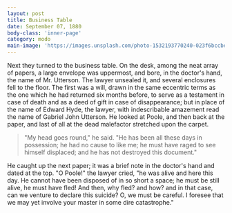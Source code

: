 ```yaml
---
layout: post
title: Business Table
date: September 07, 1880
body-class: 'inner-page'
category: modo
main-image: 'https://images.unsplash.com/photo-1532193770240-023f6bccbeb6?ixlib=rb-0.3.5&ixid=eyJhcHBfaWQiOjEyMDd9&s=be6ef5df2c08c86b10bc8a98ba6086b6&auto=format&fit=crop&w=2100&q=80'
---
```


Next they turned to the business table. On the desk, among the neat array of papers, a large envelope was uppermost, and bore, in the doctor's hand, the name of Mr. Utterson. The lawyer unsealed it, and several enclosures fell to the floor. The first was a will, drawn in the same eccentric terms as the one which he had returned six months before, to serve as a testament in case of death and as a deed of gift in case of disappearance; but in place of the name of Edward Hyde, the lawyer, with indescribable amazement read the name of Gabriel John Utterson. He looked at Poole, and then back at the paper, and last of all at the dead malefactor stretched upon the carpet.

> "My head goes round," he said. "He has been all these days in possession; he had no cause to like me; he must have raged to see himself displaced; and he has not destroyed this document."

He caught up the next paper; it was a brief note in the doctor's hand and dated at the top. "O Poole!" the lawyer cried, "he was alive and here this day. He cannot have been disposed of in so short a space; he must be still alive, he must have fled! And then, why fled? and how? and in that case, can we venture to declare this suicide? O, we must be careful. I foresee that we may yet involve your master in some dire catastrophe."


